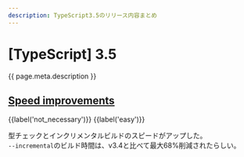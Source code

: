 ```yaml
---
description: TypeScript3.5のリリース内容まとめ
---
```


# [TypeScript] 3.5

{{ page.meta.description }}


## [Speed improvements]

[Speed improvements]: https://www.typescriptlang.org/docs/handbook/release-notes/typescript-3-5.html#speed-improvements

{{label('not_necessary')}} {{label('easy')}}

型チェックとインクリメンタルビルドのスピードがアップした。  
`--incremental`のビルド時間は、v3.4と比べて最大68%削減されたらしい。


